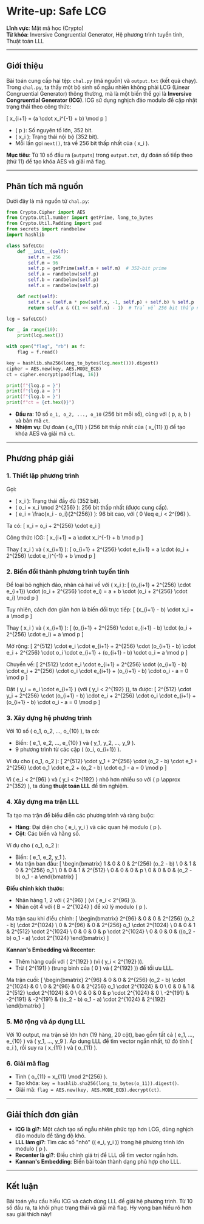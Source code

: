 # **Write-up: Safe LCG**

**Lĩnh vực**: Mật mã học (Crypto)  
**Từ khóa**: Inversive Congruential Generator, Hệ phương trình tuyến tính, Thuật toán LLL  

---

## **Giới thiệu**

Bài toán cung cấp hai tệp: `chal.py` (mã nguồn) và `output.txt` (kết quả chạy). Trong `chal.py`, ta thấy một bộ sinh số ngẫu nhiên không phải LCG (Linear Congruential Generator) thông thường, mà là một biến thể gọi là **Inversive Congruential Generator (ICG)**. ICG sử dụng nghịch đảo modulo để cập nhật trạng thái theo công thức:

\[ x_{i+1} = (a \cdot x_i^{-1} + b) \mod p \]

- \( p \): Số nguyên tố lớn, 352 bit.
- \( x_i \): Trạng thái nội bộ (352 bit).
- Mỗi lần gọi `next()`, trả về 256 bit thấp nhất của \( x_i \).

**Mục tiêu**: Từ 10 số đầu ra (`outputs`) trong `output.txt`, dự đoán số tiếp theo (thứ 11) để tạo khóa AES và giải mã flag.

---

## **Phân tích mã nguồn**

Dưới đây là mã nguồn từ `chal.py`:

```python
from Crypto.Cipher import AES
from Crypto.Util.number import getPrime, long_to_bytes
from Crypto.Util.Padding import pad
from secrets import randbelow
import hashlib

class SafeLCG:
    def __init__(self):
        self.n = 256
        self.m = 96
        self.p = getPrime(self.n + self.m)  # 352-bit prime
        self.a = randbelow(self.p)
        self.b = randbelow(self.p)
        self.x = randbelow(self.p)

    def next(self):
        self.x = (self.a * pow(self.x, -1, self.p) + self.b) % self.p
        return self.x & ((1 << self.n) - 1)  # Trả về 256 bit thấp nhất

lcg = SafeLCG()

for _ in range(10):
    print(lcg.next())

with open("flag", "rb") as f:
    flag = f.read()

key = hashlib.sha256(long_to_bytes(lcg.next())).digest()
cipher = AES.new(key, AES.MODE_ECB)
ct = cipher.encrypt(pad(flag, 16))

print(f"{lcg.p = }")
print(f"{lcg.a = }")
print(f"{lcg.b = }")
print(f"ct = {ct.hex()}")
```

- **Đầu ra**: 10 số `o_1, o_2, ..., o_10` (256 bit mỗi số), cùng với \( p, a, b \) và bản mã `ct`.
- **Nhiệm vụ**: Dự đoán \( o_{11} \) (256 bit thấp nhất của \( x_{11} \)) để tạo khóa AES và giải mã `ct`.

---

## **Phương pháp giải**

### **1. Thiết lập phương trình**

Gọi:
- \( x_i \): Trạng thái đầy đủ (352 bit).
- \( o_i = x_i \mod 2^{256} \): 256 bit thấp nhất (được cung cấp).
- \( e_i = \frac{x_i - o_i}{2^{256}} \): 96 bit cao, với \( 0 \leq e_i < 2^{96} \).

Ta có:
\[ x_i = o_i + 2^{256} \cdot e_i \]

Công thức ICG:
\[ x_{i+1} = a \cdot x_i^{-1} + b \mod p \]

Thay \( x_i \) và \( x_{i+1} \):
\[ o_{i+1} + 2^{256} \cdot e_{i+1} = a \cdot (o_i + 2^{256} \cdot e_i)^{-1} + b \mod p \]

### **2. Biến đổi thành phương trình tuyến tính**

Để loại bỏ nghịch đảo, nhân cả hai vế với \( x_i \):
\[ (o_{i+1} + 2^{256} \cdot e_{i+1}) \cdot (o_i + 2^{256} \cdot e_i) = a + b \cdot (o_i + 2^{256} \cdot e_i) \mod p \]

Tuy nhiên, cách đơn giản hơn là biến đổi trực tiếp:
\[ (x_{i+1} - b) \cdot x_i = a \mod p \]

Thay \( x_i \) và \( x_{i+1} \):
\[ (o_{i+1} + 2^{256} \cdot e_{i+1} - b) \cdot (o_i + 2^{256} \cdot e_i) = a \mod p \]

Mở rộng:
\[ 2^{512} \cdot e_i \cdot e_{i+1} + 2^{256} \cdot (o_{i+1} - b) \cdot e_i + 2^{256} \cdot o_i \cdot e_{i+1} + (o_{i+1} - b) \cdot o_i = a \mod p \]

Chuyển vế:
\[ 2^{512} \cdot e_i \cdot e_{i+1} + 2^{256} \cdot (o_{i+1} - b) \cdot e_i + 2^{256} \cdot o_i \cdot e_{i+1} + (o_{i+1} - b) \cdot o_i - a = 0 \mod p \]

Đặt \( y_i = e_i \cdot e_{i+1} \) (với \( y_i < 2^{192} \)), ta được:
\[ 2^{512} \cdot y_i + 2^{256} \cdot (o_{i+1} - b) \cdot e_i + 2^{256} \cdot o_i \cdot e_{i+1} + (o_{i+1} - b) \cdot o_i - a = 0 \mod p \]

### **3. Xây dựng hệ phương trình**

Với 10 số \( o_1, o_2, ..., o_{10} \), ta có:
- Biến: \( e_1, e_2, ..., e_{10} \) và \( y_1, y_2, ..., y_9 \).
- 9 phương trình từ các cặp \( (o_i, o_{i+1}) \).

Ví dụ cho \( o_1, o_2 \):
\[ 2^{512} \cdot y_1 + 2^{256} \cdot (o_2 - b) \cdot e_1 + 2^{256} \cdot o_1 \cdot e_2 + (o_2 - b) \cdot o_1 - a = 0 \mod p \]

Vì \( e_i < 2^{96} \) và \( y_i < 2^{192} \) nhỏ hơn nhiều so với \( p \approx 2^{352} \), ta dùng **thuật toán LLL** để tìm nghiệm.

### **4. Xây dựng ma trận LLL**

Ta tạo ma trận để biểu diễn các phương trình và ràng buộc:
- **Hàng**: Đại diện cho \( e_i, y_i \) và các quan hệ modulo \( p \).
- **Cột**: Các biến và hằng số.

Ví dụ cho \( o_1, o_2 \):
- Biến: \( e_1, e_2, y_1 \).
- Ma trận ban đầu:
\[
\begin{bmatrix}
1 & 0 & 0 & 2^{256} (o_2 - b) \\
0 & 1 & 0 & 2^{256} o_1 \\
0 & 0 & 1 & 2^{512} \\
0 & 0 & 0 & p \\
0 & 0 & 0 & (o_2 - b) o_1 - a
\end{bmatrix}
\]

**Điều chỉnh kích thước**:
- Nhân hàng 1, 2 với \( 2^{96} \) (vì \( e_i < 2^{96} \)).
- Nhân cột 4 với \( B = 2^{1024} \) để xử lý modulo \( p \).

Ma trận sau khi điều chỉnh:
\[
\begin{bmatrix}
2^{96} & 0 & 0 & 2^{256} (o_2 - b) \cdot 2^{1024} \\
0 & 2^{96} & 0 & 2^{256} o_1 \cdot 2^{1024} \\
0 & 0 & 1 & 2^{512} \cdot 2^{1024} \\
0 & 0 & 0 & p \cdot 2^{1024} \\
0 & 0 & 0 & ((o_2 - b) o_1 - a) \cdot 2^{1024}
\end{bmatrix}
\]

**Kannan's Embedding và Recenter**:
- Thêm hàng cuối với \( 2^{192} \) (vì \( y_i < 2^{192} \)).
- Trừ \( 2^{191} \) (trung bình của \( 0 \) và \( 2^{192} \)) để tối ưu LLL.

Ma trận cuối:
\[
\begin{bmatrix}
2^{96} & 0 & 0 & 2^{256} (o_2 - b) \cdot 2^{1024} & 0 \\
0 & 2^{96} & 0 & 2^{256} o_1 \cdot 2^{1024} & 0 \\
0 & 0 & 1 & 2^{512} \cdot 2^{1024} & 0 \\
0 & 0 & 0 & p \cdot 2^{1024} & 0 \\
-2^{191} & -2^{191} & -2^{191} & ((o_2 - b) o_1 - a) \cdot 2^{1024} & 2^{192}
\end{bmatrix}
\]

### **5. Mở rộng và áp dụng LLL**

Với 10 output, ma trận sẽ lớn hơn (19 hàng, 20 cột), bao gồm tất cả \( e_1, ..., e_{10} \) và \( y_1, ..., y_9 \). Áp dụng LLL để tìm vector ngắn nhất, từ đó tính \( e_i \), rồi suy ra \( x_{11} \) và \( o_{11} \).

### **6. Giải mã flag**

- Tính \( o_{11} = x_{11} \mod 2^{256} \).
- Tạo khóa: `key = hashlib.sha256(long_to_bytes(o_11)).digest()`.
- Giải mã: `flag = AES.new(key, AES.MODE_ECB).decrypt(ct)`.

---

## **Giải thích đơn giản**

- **ICG là gì?**: Một cách tạo số ngẫu nhiên phức tạp hơn LCG, dùng nghịch đảo modulo để tăng độ khó.
- **LLL làm gì?**: Tìm các số "nhỏ" (\( e_i, y_i \)) trong hệ phương trình lớn modulo \( p \).
- **Recenter là gì?**: Điều chỉnh giá trị để LLL dễ tìm vector ngắn hơn.
- **Kannan's Embedding**: Biến bài toán thành dạng phù hợp cho LLL.

---

## **Kết luận**

Bài toán yêu cầu hiểu ICG và cách dùng LLL để giải hệ phương trình. Từ 10 số đầu ra, ta khôi phục trạng thái và giải mã flag. Hy vọng bạn hiểu rõ hơn sau giải thích này!